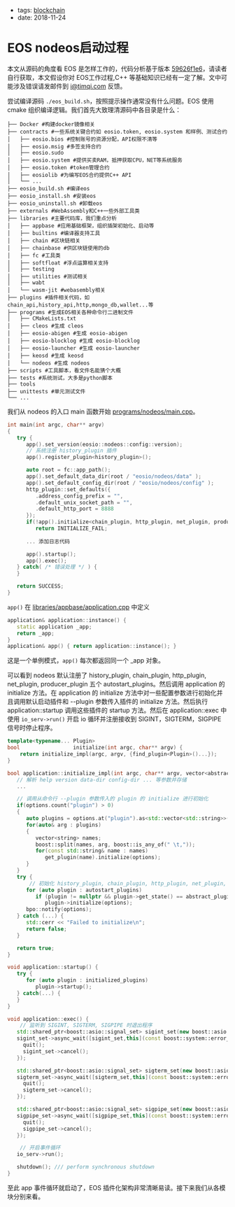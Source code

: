 - tags: [blockchain](/tags.md#blockchain)
- date: 2018-11-24

# EOS nodeos启动过程

本文从源码的角度看 EOS 是怎样工作的，代码分析基于版本 [59626f1e6](https://github.com/EOSIO/eos/tree/59626f1e6361df3b715e926ee13a9a8e84d177af)，请读者自行获取，本文假设你对 EOS工作过程,C++ 等基础知识已经有一定了解。文中可能涉及错误请发邮件到 [i@timqi.com](mailto:i@timqi.com?subject=EOS%E6%BA%90%E7%A0%81%E5%88%86%E6%9E%90%E9%94%99%E8%AF%AF) 反馈。

尝试编译源码 `./eos_build.sh`，按照提示操作通常没有什么问题。EOS 使用 cmake 组织编译逻辑。我们首先大致理清源码中各目录是什么：

```
├── Docker #构建docker镜像相关
├── contracts #一些系统关键合约如 eosio.token, eosio.system 和样例、测试合约
│   ├── eosio.bios #控制账号的资源分配，API权限不清等
│   ├── eosio.msig #多签支持合约
│   ├── eosio.sudo
│   ├── eosio.system #提供买卖RAM，抵押获取CPU，NET等系统服务   
│   ├── eosio.token #token管理合约
│   ├── eosiolib #为编写EOS合约提供C++ API
│   └── ...
├── eosio_build.sh #编译eos
├── eosio_install.sh #安装eos
├── eosio_uninstall.sh #卸载eos
├── externals #WebAssembly和C++一些外部工具类
├── libraries #主要代码库，我们重点分析
│   ├── appbase #应用基础框架，组织插架初始化、启动等
│   ├── builtins #编译器支持工具
│   ├── chain #区块链相关
│   ├── chainbase #供区块链使用的db
│   ├── fc #工具类
│   ├── softfloat #浮点运算相关支持
│   ├── testing 
│   ├── utilities #测试相关
│   ├── wabt
│   └── wasm-jit #webasembly相关
├── plugins #插件相关代码，如chain_api,history_api,http,mongo_db,wallet...等
├── programs #生成EOS相关各种命令行二进制文件
│   ├── CMakeLists.txt
│   ├── cleos #生成 cleos
│   ├── eosio-abigen #生成 eosio-abigen
│   ├── eosio-blocklog #生成 eosio-blocklog
│   ├── eosio-launcher #生成 eosio-launcher
│   ├── keosd #生成 keosd
│   └── nodeos #生成 nodeos
├── scripts #工具脚本，看文件名能猜个大概
├── tests #系统测试，大多是python脚本
├── tools
├── unittests #单元测试文件
└── ...

```

我们从 nodeos 的入口 main 函数开始 [programs/nodeos/main.cpp](https://github.com/EOSIO/eos/blob/59626f1e63/programs/nodeos/main.cpp#L93)。

```cpp
int main(int argc, char** argv)
{
   try {
      app().set_version(eosio::nodeos::config::version);
      // 系统注册 history_plugin 插件
      app().register_plugin<history_plugin>();

      auto root = fc::app_path();
      app().set_default_data_dir(root / "eosio/nodeos/data" );
      app().set_default_config_dir(root / "eosio/nodeos/config" );
      http_plugin::set_defaults({
         .address_config_prefix = "",
         .default_unix_socket_path = "",
         .default_http_port = 8888
      });
      if(!app().initialize<chain_plugin, http_plugin, net_plugin, producer_plugin>(argc, argv))
         return INITIALIZE_FAIL;
      
      ... 添加日志代码

      app().startup();
      app().exec();
   } catch( /* 错误处理 */ ) {
   }

   return SUCCESS;
}

```

`app()` 在 [libraries/appbase/application.cpp](https://github.com/eosio/appbase/blob/f3a63c1c04/application.cpp#L79) 中定义

```cpp
application& application::instance() {
   static application _app;
   return _app;
}
application& app() { return application::instance(); }

```

这是一个单例模式，`app()` 每次都返回同一个 _app 对象。

可以看到 nodeos 默认注册了 history_plugin, chain_plugin, http_plugin, net_plugin, producer_plugin 五个 autostart_plugins。然后调用 application 的 initialize 方法。在 application 的 initialize 方法中对一些配置参数进行初始化并且调用默认启动插件和 --plugin 参数传入插件的 initialize 方法。然后执行 application::startup 调用这些插件的 startup 方法。然后在 application::exec 中使用 `io_serv->run()` 开启 io 循环并注册接收到 SIGINT，SIGTERM，SIGPIPE 信号时停止程序。

```cpp
template<typename... Plugin>
bool                 initialize(int argc, char** argv) {
    return initialize_impl(argc, argv, {find_plugin<Plugin>()...});
}

bool application::initialize_impl(int argc, char** argv, vector<abstract_plugin*> autostart_plugins) {
   // 解析 help version data-dir config-dir ... 等参数并存储
   ...

   // 调用从命令行 --plugin 参数传入的 plugin 的 initialize 进行初始化
   if(options.count("plugin") > 0)
   {
      auto plugins = options.at("plugin").as<std::vector<std::string>>();
      for(auto& arg : plugins)
      {
         vector<string> names;
         boost::split(names, arg, boost::is_any_of(" \t,"));
         for(const std::string& name : names)
            get_plugin(name).initialize(options);
      }
   }
   try {
       // 初始化 history_plugin, chain_plugin, http_plugin, net_plugin, producer_plugin 五个插件
      for (auto plugin : autostart_plugins)
         if (plugin != nullptr && plugin->get_state() == abstract_plugin::registered)
            plugin->initialize(options);
      bpo::notify(options);
   } catch (...) {
      std::cerr << "Failed to initialize\n";
      return false;
   }

   return true;
}

void application::startup() {
   try {
      for (auto plugin : initialized_plugins)
         plugin->startup();
   } catch(...) {
   }
}

void application::exec() {
    // 监听到 SIGINT, SIGTERM, SIGPIPE 时退出程序
   std::shared_ptr<boost::asio::signal_set> sigint_set(new boost::asio::signal_set(*io_serv, SIGINT));
   sigint_set->async_wait([sigint_set,this](const boost::system::error_code& err, int num) {
     quit();
     sigint_set->cancel();
   });

   std::shared_ptr<boost::asio::signal_set> sigterm_set(new boost::asio::signal_set(*io_serv, SIGTERM));
   sigterm_set->async_wait([sigterm_set,this](const boost::system::error_code& err, int num) {
     quit();
     sigterm_set->cancel();
   });

   std::shared_ptr<boost::asio::signal_set> sigpipe_set(new boost::asio::signal_set(*io_serv, SIGPIPE));
   sigpipe_set->async_wait([sigpipe_set,this](const boost::system::error_code& err, int num) {
     quit();
     sigpipe_set->cancel();
   });

    // 开启事件循环
   io_serv->run();

   shutdown(); /// perform synchronous shutdown
}

```

至此 app 事件循环就启动了，EOS 插件化架构非常清晰易读。接下来我们从各模块分别来看。